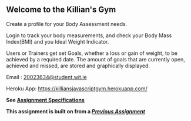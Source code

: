 ## Welcome to the Killian's Gym

Create a profile for your Body Assessment needs.

Login to track your body measurements, and check your Body Mass Index(BMI) and you Ideal Weight Indicator.

Users or Trainers get set Goals, whether a loss or gain of weight, to be achieved by a required date. The amount of goals that are currently open, achieved and missed, are stored and graphically displayed.


Email : 20023634@student.wit.ie

Heroku App: https://killiansjavascriptgym.herokuapp.com/

**See [Assignment Specifications](assignment.pdf)**

**This assignment is built on from a _[Previous Assignment](https://github.com/killianoneachtain/killiansgym/blob/master/assignment-2.pdf)_**
